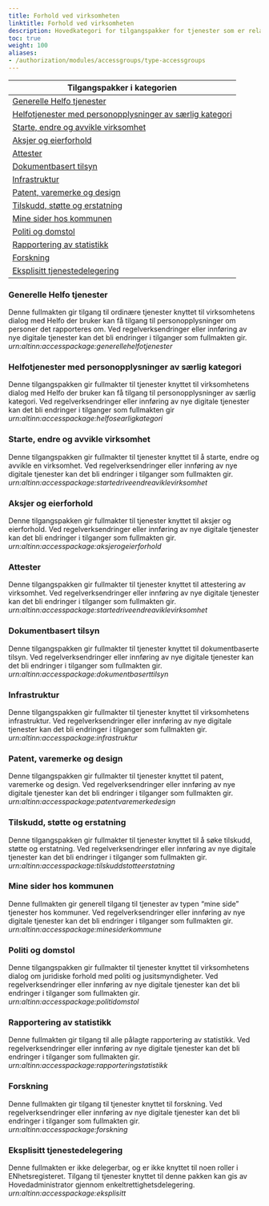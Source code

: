 ```yaml
---
title: Forhold ved virksomheten
linktitle: Forhold ved virksomheten
description: Hovedkategori for tilgangspakker for tjenester som er relatert til å etablere og drive en virksomhet. Ved regelverksendringer eller innføring av nye digitale tjenester kan det bli endringer i tilganger som fullmakten gir.
toc: true
weight: 100
aliases:
- /authorization/modules/accessgroups/type-accessgroups
---
```


|**Tilgangspakker i kategorien**|
|---|
| [Generelle Helfo tjenester](http://docs.altinn.studio/authorization/what-do-you-get/accessgroups/type-accessgroups/accessgroups/forholdvedvirksomheten/#generelle-helfo-tjenester)|
| [Helfotjenester med personopplysninger av særlig kategori](http://docs.altinn.studio/authorization/what-do-you-get/accessgroups/type-accessgroups/accessgroups/forholdvedvirksomheten/#helfotjenester-med-personopplysninger-av-særlig-kategori)|
| [Starte, endre og avvikle virksomhet](http://docs.altinn.studio/authorization/what-do-you-get/accessgroups/type-accessgroups/accessgroups/forholdvedvirksomheten/#starte-endre-og-avvikle-virksomhet)|
| [Aksjer og eierforhold](http://docs.altinn.studio/authorization/what-do-you-get/accessgroups/type-accessgroups/accessgroups/forholdvedvirksomheten/#aksjer-og-eierforhold)|
| [Attester](http://docs.altinn.studio/authorization/what-do-you-get/accessgroups/type-accessgroups/accessgroups/forholdvedvirksomheten/#attester)|
| [Dokumentbasert tilsyn](http://docs.altinn.studio/authorization/what-do-you-get/accessgroups/type-accessgroups/accessgroups/forholdvedvirksomheten/#dokumentbasert-tilsyn)|
| [Infrastruktur](http://docs.altinn.studio/authorization/what-do-you-get/accessgroups/type-accessgroups/accessgroups/forholdvedvirksomheten/#infrastruktur)|
| [Patent, varemerke og design](http://docs.altinn.studio/authorization/what-do-you-get/accessgroups/type-accessgroups/accessgroups/forholdvedvirksomheten/#patent-varemerke-og-design)|
| [Tilskudd, støtte og erstatning](http://docs.altinn.studio/authorization/what-do-you-get/accessgroups/type-accessgroups/accessgroups/forholdvedvirksomheten/#tilskudd-støtte-og-erstatning)|
| [Mine sider hos kommunen](http://docs.altinn.studio/authorization/what-do-you-get/accessgroups/type-accessgroups/accessgroups/forholdvedvirksomheten/#mine-sider-hos-kommunen)|
| [Politi og domstol](http://docs.altinn.studio/authorization/what-do-you-get/accessgroups/type-accessgroups/accessgroups/forholdvedvirksomheten/#politi-og-domstol)|
| [Rapportering av statistikk](http://docs.altinn.studio/authorization/what-do-you-get/accessgroups/type-accessgroups/accessgroups/forholdvedvirksomheten/#rapportering-av-statistikk)|
| [Forskning](http://docs.altinn.studio/authorization/what-do-you-get/accessgroups/type-accessgroups/accessgroups/forholdvedvirksomheten/#forskning)|
| [Eksplisitt tjenestedelegering](http://docs.altinn.studio/authorization/what-do-you-get/accessgroups/type-accessgroups/accessgroups/forholdvedvirksomheten/#eksplisitt)|

### Generelle Helfo tjenester
Denne fullmakten gir tilgang til ordinære tjenester knyttet til virksomhetens dialog med Helfo der bruker kan få tilgang til personopplysninger om personer det rapporteres om. Ved regelverksendringer eller innføring av nye digitale tjenester kan det bli endringer i tilganger som fullmakten gir.  
*urn:altinn:accesspackage:generellehelfotjenester*

### Helfotjenester med personopplysninger av særlig kategori
Denne tilgangspakken gir fullmakter til tjenester knyttet til virksomhetens dialog med Helfo der bruker kan få tilgang til personopplysninger av særlig kategori. Ved regelverksendringer eller innføring av nye digitale tjenester kan det bli endringer i tilganger som fullmakten gir  
*urn:altinn:accesspackage:helfosearligkategori*

### Starte, endre og avvikle virksomhet
Denne tilgangspakken gir fullmakter til tjenester knyttet til å starte, endre og avvikle en virksomhet. Ved regelverksendringer eller innføring av nye digitale tjenester kan det bli endringer i tilganger som fullmakten gir.  
*urn:altinn:accesspackage:startedriveendreaviklevirksomhet*

### Aksjer og eierforhold
Denne tilgangspakken gir fullmakter til tjenester knyttet til aksjer og eierforhold. Ved regelverksendringer eller innføring av nye digitale tjenester kan det bli endringer i tilganger som fullmakten gir.  
*urn:altinn:accesspackage:aksjerogeierforhold*

### Attester
Denne tilgangspakken gir fullmakter til tjenester knyttet til attestering av virksomhet. Ved regelverksendringer eller innføring av nye digitale tjenester kan det bli endringer i tilganger som fullmakten gir.  
*urn:altinn:accesspackage:startedriveendreaviklevirksomhet*

### Dokumentbasert tilsyn
Denne tilgangspakken gir fullmakter til tjenester knyttet til dokumentbaserte tilsyn. Ved regelverksendringer eller innføring av nye digitale tjenester kan det bli endringer i tilganger som fullmakten gir.  
*urn:altinn:accesspackage:dokumentbaserttilsyn*

### Infrastruktur
Denne tilgangspakken gir fullmakter til tjenester knyttet til virksomhetens infrastruktur. Ved regelverksendringer eller innføring av nye digitale tjenester kan det bli endringer i tilganger som fullmakten gir.  
*urn:altinn:accesspackage:infrastruktur*

### Patent, varemerke og design
Denne tilgangspakken gir fullmakter til tjenester knyttet til patent, varemerke og design. Ved regelverksendringer eller innføring av nye digitale tjenester kan det bli endringer i tilganger som fullmakten gir.  
*urn:altinn:accesspackage:patentvaremerkedesign*

### Tilskudd, støtte og erstatning
Denne tilgangspakken gir fullmakter til tjenester knyttet til å søke tilskudd, støtte og erstatning. Ved regelverksendringer eller innføring av nye digitale tjenester kan det bli endringer i tilganger som fullmakten gir.  
*urn:altinn:accesspackage:tilskuddstotteerstatning*

### Mine sider hos kommunen
Denne fullmakten gir generell tilgang til tjenester av typen “mine side” tjenester hos kommuner. Ved regelverksendringer eller innføring av nye digitale tjenester kan det bli endringer i tilganger som fullmakten gir.  
*urn:altinn:accesspackage:minesiderkommune*

### Politi og domstol
Denne tilgangspakken gir fullmakter til tjenester knyttet til virksomhetens dialog om juridiske forhold med politi og jusitsmyndigheter. Ved regelverksendringer eller innføring av nye digitale tjenester kan det bli endringer i tilganger som fullmakten gir.  
*urn:altinn:accesspackage:politidomstol*

### Rapportering av statistikk
Denne fullmakten gir tilgang til alle pålagte rapportering av statistikk. Ved regelverksendringer eller innføring av nye digitale tjenester kan det bli endringer i tilganger som fullmakten gir.  
*urn:altinn:accesspackage:rapporteringstatistikk*

### Forskning
Denne fullmakten gir tilgang til tjenester knyttet til forskning. Ved regelverksendringer eller innføring av nye digitale tjenester kan det bli endringer i tilganger som fullmakten gir.  
*urn:altinn:accesspackage:forskning*

### Eksplisitt tjenestedelegering
Denne fullmakten er ikke delegerbar, og er ikke knyttet til noen roller i ENhetsregisteret. Tilgang til tjenester knyttet til denne pakken kan gis av Hovedadministrator gjennom enkeltrettighetsdelegering.  
*urn:altinn:accesspackage:eksplisitt*
